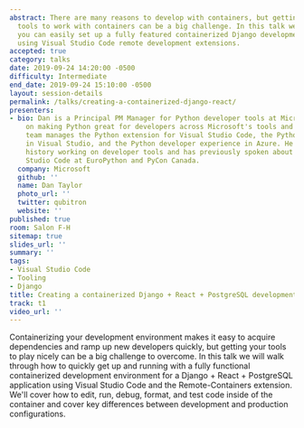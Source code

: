 ```yaml
---
abstract: There are many reasons to develop with containers, but getting your developer
  tools to work with containers can be a big challenge. In this talk we'll show how
  you can easily set up a fully featured containerized Django development environment
  using Visual Studio Code remote development extensions.
accepted: true
category: talks
date: 2019-09-24 14:20:00 -0500
difficulty: Intermediate
end_date: 2019-09-24 15:10:00 -0500
layout: session-details
permalink: /talks/creating-a-containerized-django-react/
presenters:
- bio: Dan is a Principal PM Manager for Python developer tools at Microsoft, focusing
    on making Python great for developers across Microsoft's tools and services. His
    team manages the Python extension for Visual Studio Code, the Python workload
    in Visual Studio, and the Python developer experience in Azure. He has had a long
    history working on developer tools and has previously spoken about Python in Visual
    Studio Code at EuroPython and PyCon Canada.
  company: Microsoft
  github: ''
  name: Dan Taylor
  photo_url: ''
  twitter: qubitron
  website: ''
published: true
room: Salon F-H
sitemap: true
slides_url: ''
summary: ''
tags:
- Visual Studio Code
- Tooling
- Django
title: Creating a containerized Django + React + PostgreSQL development environment
track: t1
video_url: ''
---
```


Containerizing your development environment makes it easy to acquire dependencies and ramp up new developers quickly, but getting your tools to play nicely can be a big challenge to overcome. In this talk we will walk through how to quickly get up and running with a fully functional containerized development environment for a Django + React + PostgreSQL application using Visual Studio Code and the Remote-Containers extension. We'll cover how to edit, run, debug, format, and test code inside of the container and cover key differences between development and production configurations.
